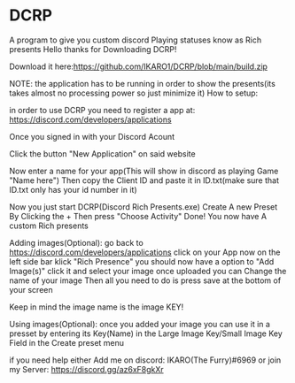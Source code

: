 # DCRP
A program to give you custom discord Playing statuses know as Rich presents
Hello thanks for Downloading DCRP!

Download it here:https://github.com/IKARO1/DCRP/blob/main/build.zip

NOTE: the application has to be running in order to show the presents(its takes almost no processing power so just minimize it)
How to setup:


in order to use DCRP you need to register a app at:
https://discord.com/developers/applications

Once you signed in with your Discord Acount

Click the button "New Application" on said website

Now enter a name for your app(This will show in discord as playing Game "Name here")
Then copy the Client ID and paste it in ID.txt(make sure that ID.txt only has your id number in it)

Now you just start DCRP(Discord Rich Presents.exe)
Create A new Preset By Clicking the +
Then press "Choose Activity"
Done!
You now have A custom Rich presents


Adding images(Optional):
go back to https://discord.com/developers/applications
click on your App
now on the left side bar klick "Rich Presence"
you should now have a option to "Add Image(s)"
click it and select your image
once uploaded you can Change the name of your image
Then all you need to do is press save at the bottom of your screen

Keep in mind the image name is the image KEY!

Using images(Optional):
once you added your image you can use it in a presset by entering
its Key(Name) in the Large Image Key/Small Image Key Field in the Create preset menu

if you need help either Add me on discord:
IKARO(The Furry)#6969
or join my Server:
https://discord.gg/az6xF8gkXr
